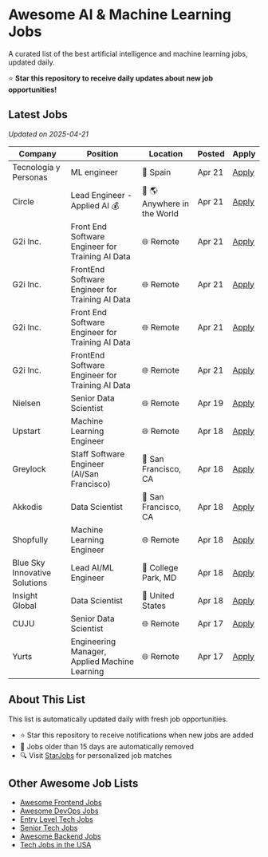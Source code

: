 # Awesome AI & Machine Learning Jobs

A curated list of the best artificial intelligence and machine learning jobs, updated daily.

⭐ **Star this repository to receive daily updates about new job opportunities!**

## Latest Jobs

*Updated on 2025-04-21*

| Company | Position | Location | Posted | Apply |
| ------- | -------- | -------- | ------ | ------ |
| Tecnología y Personas | ML engineer | 📍 Spain | Apr 21 | [Apply](https://starjobs.dev/jobs/b79573b16fc64f05a9692b60ce7914e1?utm=github) |
| Circle | Lead Engineer - Applied AI 💰 | 📍 🌎 Anywhere in the World | Apr 21 | [Apply](https://starjobs.dev/jobs/55eed10b211549089f155d3e27463b29?utm=github) |
| G2i Inc. | Front End Software Engineer for Training AI Data | 🌐 Remote | Apr 21 | [Apply](https://starjobs.dev/jobs/8f0a362dc108499c9dac9486e4ab89d0?utm=github) |
| G2i Inc. | FrontEnd Software Engineer for Training AI Data | 🌐 Remote | Apr 21 | [Apply](https://starjobs.dev/jobs/9dcc19f9c1704b538ed1152bbcf76522?utm=github) |
| G2i Inc. | Front End Software Engineer for Training AI Data | 🌐 Remote | Apr 21 | [Apply](https://starjobs.dev/jobs/b519170530294d83adeede671971f8d3?utm=github) |
| G2i Inc. | FrontEnd Software Engineer for Training AI Data | 🌐 Remote | Apr 21 | [Apply](https://starjobs.dev/jobs/b6dcd2f27a8f4c69b034026dcab6741a?utm=github) |
| Nielsen | Senior Data Scientist | 🌐 Remote | Apr 19 | [Apply](https://starjobs.dev/jobs/8207707873d94f74ba692f983dfac540?utm=github) |
| Upstart | Machine Learning Engineer | 🌐 Remote | Apr 18 | [Apply](https://starjobs.dev/jobs/30e88cc86bdc40f1a861f0e84783f25b?utm=github) |
| Greylock | Staff Software Engineer (AI/San Francisco) | 📍 San Francisco, CA | Apr 18 | [Apply](https://starjobs.dev/jobs/12f1e229e9b645578bb559585eaad0e7?utm=github) |
| Akkodis | Data Scientist | 📍 San Francisco, CA | Apr 18 | [Apply](https://starjobs.dev/jobs/45ed5914d10a4d3c88578cfec5480821?utm=github) |
| Shopfully | Machine Learning Engineer | 🌐 Remote | Apr 18 | [Apply](https://starjobs.dev/jobs/34544a68f4254cd9a0087a53f33c1c33?utm=github) |
| Blue Sky Innovative Solutions | Lead AI/ML Engineer | 📍 College Park, MD | Apr 18 | [Apply](https://starjobs.dev/jobs/971e521482c44eb78d66abef172b0559?utm=github) |
| Insight Global | Data Scientist | 📍 United States | Apr 18 | [Apply](https://starjobs.dev/jobs/7e77d2fa832c409483c56feed1401f19?utm=github) |
| CUJU | Senior Data Scientist | 🌐 Remote | Apr 17 | [Apply](https://starjobs.dev/jobs/6e32154d99d94f35b86df12c8ab01601?utm=github) |
| Yurts | Engineering Manager, Applied Machine Learning | 🌐 Remote | Apr 17 | [Apply](https://starjobs.dev/jobs/58c48c6eacca48e995e9d4e45d96c687?utm=github) |


## About This List

This list is automatically updated daily with fresh job opportunities.

* ⭐ Star this repository to receive notifications when new jobs are added
* 🔄 Jobs older than 15 days are automatically removed
* 🔍 Visit [StarJobs](https://starjobs.dev?utm=github) for personalized job matches

## Other Awesome Job Lists

* [Awesome Frontend Jobs](https://github.com/bansalnagesh/awesome-frontend-jobs)
* [Awesome DevOps Jobs](https://github.com/bansalnagesh/awesome-devops-jobs)
* [Entry Level Tech Jobs](https://github.com/bansalnagesh/entry-level-tech-jobs)
* [Senior Tech Jobs](https://github.com/bansalnagesh/senior-tech-jobs)
* [Awesome Backend Jobs](https://github.com/bansalnagesh/awesome-backend-jobs)
* [Tech Jobs in the USA](https://github.com/bansalnagesh/tech-jobs-usa)
